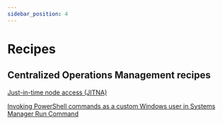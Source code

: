 ```yaml
---
sidebar_position: 4
---
```


# Recipes

## Centralized Operations Management recipes

[Just-in-time node access (JITNA)](/cloud-operations-best-practices/docs/recipes/centralized-operations-management/just-in-time-node-access/)

[Invoking PowerShell commands as a custom Windows user in Systems Manager Run Command](/cloud-operations-best-practices/docs/recipes/centralized-operations-management/pwsh-run-command-custom-credentials/)
